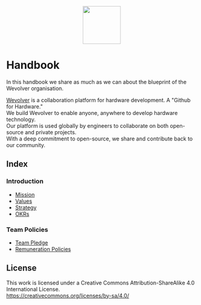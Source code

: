 <p align="center">
  <img src="Media/wevolver_logo.jpg)" width="100px"/>
</p>

# Handbook

In this handbook we share as much as we can about the blueprint of the Wevolver organisation. 

[Wevolver](www.wevolver.com) is a collaboration platform for hardware development. A "Github for Hardware."  
We build Wevolver to enable anyone, anywhere to develop hardware technology.  
Our platform is used globally by engineers to collaborate on both open-source and private projects.  
With a deep commitment to open-source, we share and contribute back to our community. 

## Index

### Introduction
- [Mission](https://github.com/Wevolver/Handbook/blob/master/Strategy.md#mission)
- [Values](https://github.com/Wevolver/Handbook/blob/master/Strategy.md#values--guiding-principles)
- [Strategy](https://github.com/Wevolver/Handbook/blob/master/Strategy.md)
- [OKRs](https://github.com/Wevolver/Handbook/blob/master/OKRs.md)

### Team Policies
- [Team Pledge](https://github.com/Wevolver/Handbook/blob/master/Team%20Policies/Team%20Members%20Pledge.md)
- [Remuneration Policies](https://github.com/Wevolver/Handbook/tree/master/Team%20Policies)


## License
This work is licensed under a Creative Commons Attribution-ShareAlike 4.0 International License.  
https://creativecommons.org/licenses/by-sa/4.0/
